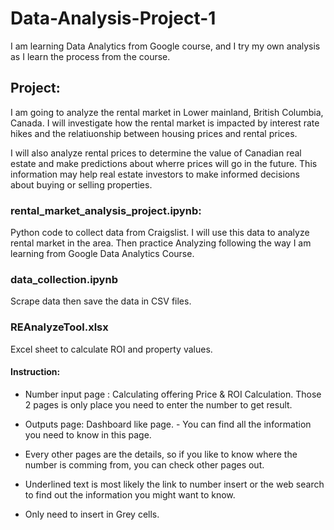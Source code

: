 # Data-Analysis-Project-1
I am learning Data Analytics from Google course, and I try my own analysis as I learn the process from the course. 

## Project:
I am going to analyze the rental market in Lower mainland, British Columbia, Canada. I will investigate how the rental market is impacted by interest rate hikes and the relatiuonship between housing prices and rental prices. 

I will also analyze rental prices to determine the value of Canadian real estate and make predictions about wherre prices will go in the future. This information may help real estate investors to make informed decisions about buying or selling properties. 

### rental_market_analysis_project.ipynb:
Python code to collect data from Craigslist. I will use this data to analyze rental market in the area. 
Then practice Analyzing following the way I am learning from Google Data Analytics Course.

### data_collection.ipynb
Scrape data then save the data in CSV files. 

### REAnalyzeTool.xlsx

Excel sheet to calculate ROI and property values. 

#### Instruction:

* Number input page : Calculating offering Price & ROI Calculation. 
    Those 2 pages is only place you need to enter the number to get result. 

* Outputs page: Dashboard like page. - You can find all the information you need to know in this page. 

* Every other pages are the details, so if you like to know where the number is comming from, you can check other pages out. 

* Underlined text is most likely the link to number insert or the web search to find out the information you might want to know. 

* Only need to insert in Grey cells. 

